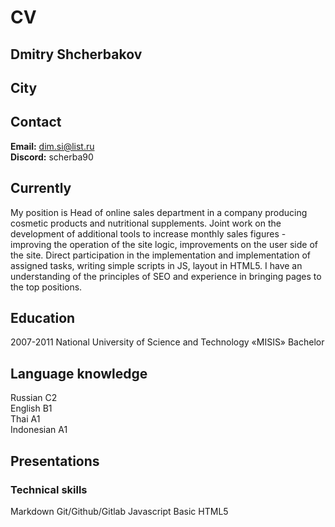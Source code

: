 # **CV**

## **Dmitry Shcherbakov**

## **City**

## **Contact** 
**Email:** dim.si@list.ru  
**Discord:** scherba90  

## **Currently** 
My position is Head of online sales department in a company producing cosmetic products and nutritional supplements. Joint work on the development of additional tools to increase monthly sales figures - improving the operation of the site logic, improvements on the user side of the site. Direct participation in the implementation and implementation of assigned tasks, writing simple scripts in JS, layout in HTML5. I have an understanding of the principles of SEO and experience in bringing pages to the top positions.

## **Education** 
2007-2011 National University of Science and Technology «MISIS» Bachelor

## **Language knowledge**
Russian C2  
English B1  
Thai A1  
Indonesian A1  

## **Presentations**

### **Technical skills** 
Markdown
Git/Github/Gitlab 
Javascript Basic
HTML5



